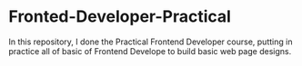 # Fronted-Developer-Practical
In this repository, I done the Practical Frontend Developer course, putting in practice all of basic of Frontend Develope to build basic web page designs.
